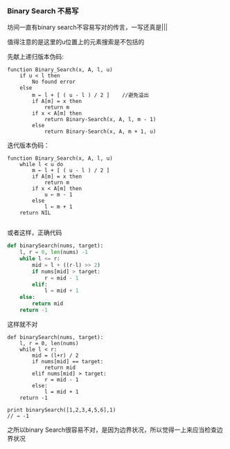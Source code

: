 ### Binary Search 不易写



坊间一直有binary search不容易写对的传言，一写还真是|||

值得注意的是这里的u位置上的元素搜索是不包括的

先献上递归版本伪码:

```
function Binary_Search(x, A, l, u)
	if u < l then 
		No found error
	else
		m ← l + [ ( u - l ) / 2 ] 	 //避免溢出
		if A[m] = x then
			return m
		if x < A[m] then
			return Binary-Search(x, A, l, m - 1)
		else
			return Binary-Search(x, A, m + 1, u)
```



迭代版本伪码：



```
function Binary_Search(x, A, l, u)
	while l < u do
		m ← l + [ ( u - l ) / 2 ]
		if A[m] = x then 
			return m
		if x < A[m] then
			u ← m - 1
		else
			l ← m + 1
	return NIL
        
```





或者这样，正确代码

```python
def binarySearch(nums, target):
    l, r = 0, len(nums) -1
    while l <= r:
        mid = l + ((r-l) >> 2)
        if nums[mid] > target:
            r = mid - 1
        elif:
            l = mid + 1
	else: 
	    return mid
    return -1
```





这样就不对

```
def binarySearch(nums, target):
    l, r = 0, len(nums)
    while l < r:
        mid = (l+r) / 2
        if nums[mid] == target:
            return mid
        elif nums[mid] > target:
            r = mid - 1
        else:
            l = mid + 1
    return -1

print binarySearch([1,2,3,4,5,6],1)
// → -1
```



之所以binary Search很容易不对，是因为边界状况，所以觉得一上来应当检查边界状况

